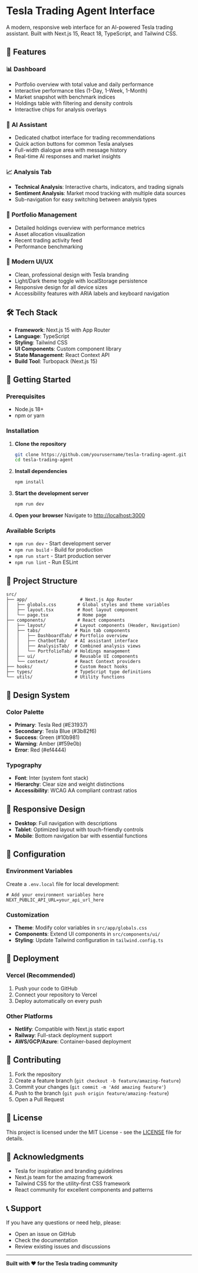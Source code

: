 # Tesla Trading Agent Interface

A modern, responsive web interface for an AI-powered Tesla trading assistant. Built with Next.js 15, React 18, TypeScript, and Tailwind CSS.

## 🚀 Features

### 📊 **Dashboard**
- Portfolio overview with total value and daily performance
- Interactive performance tiles (1-Day, 1-Week, 1-Month)
- Market snapshot with benchmark indices
- Holdings table with filtering and density controls
- Interactive chips for analysis overlays

### 🤖 **AI Assistant**
- Dedicated chatbot interface for trading recommendations
- Quick action buttons for common Tesla analyses
- Full-width dialogue area with message history
- Real-time AI responses and market insights

### 📈 **Analysis Tab**
- **Technical Analysis**: Interactive charts, indicators, and trading signals
- **Sentiment Analysis**: Market mood tracking with multiple data sources
- Sub-navigation for easy switching between analysis types

### 💼 **Portfolio Management**
- Detailed holdings overview with performance metrics
- Asset allocation visualization
- Recent trading activity feed
- Performance benchmarking

### 🎨 **Modern UI/UX**
- Clean, professional design with Tesla branding
- Light/Dark theme toggle with localStorage persistence
- Responsive design for all device sizes
- Accessibility features with ARIA labels and keyboard navigation

## 🛠️ Tech Stack

- **Framework**: Next.js 15 with App Router
- **Language**: TypeScript
- **Styling**: Tailwind CSS
- **UI Components**: Custom component library
- **State Management**: React Context API
- **Build Tool**: Turbopack (Next.js 15)

## 🚀 Getting Started

### Prerequisites
- Node.js 18+ 
- npm or yarn

### Installation

1. **Clone the repository**
   ```bash
   git clone https://github.com/yourusername/tesla-trading-agent.git
   cd tesla-trading-agent
   ```

2. **Install dependencies**
   ```bash
   npm install
   ```

3. **Start the development server**
   ```bash
   npm run dev
   ```

4. **Open your browser**
   Navigate to [http://localhost:3000](http://localhost:3000)

### Available Scripts

- `npm run dev` - Start development server
- `npm run build` - Build for production
- `npm run start` - Start production server
- `npm run lint` - Run ESLint

## 📁 Project Structure

```
src/
├── app/                    # Next.js App Router
│   ├── globals.css        # Global styles and theme variables
│   ├── layout.tsx         # Root layout component
│   └── page.tsx           # Home page
├── components/            # React components
│   ├── layout/           # Layout components (Header, Navigation)
│   ├── tabs/             # Main tab components
│   │   ├── DashboardTab/ # Portfolio overview
│   │   ├── ChatbotTab/   # AI assistant interface
│   │   ├── AnalysisTab/  # Combined analysis views
│   │   └── PortfolioTab/ # Holdings management
│   ├── ui/               # Reusable UI components
│   └── context/          # React Context providers
├── hooks/                # Custom React hooks
├── types/                # TypeScript type definitions
└── utils/                # Utility functions
```

## 🎨 Design System

### Color Palette
- **Primary**: Tesla Red (#E31937)
- **Secondary**: Tesla Blue (#3b82f6)
- **Success**: Green (#10b981)
- **Warning**: Amber (#f59e0b)
- **Error**: Red (#ef4444)

### Typography
- **Font**: Inter (system font stack)
- **Hierarchy**: Clear size and weight distinctions
- **Accessibility**: WCAG AA compliant contrast ratios

## 📱 Responsive Design

- **Desktop**: Full navigation with descriptions
- **Tablet**: Optimized layout with touch-friendly controls
- **Mobile**: Bottom navigation bar with essential functions

## 🔧 Configuration

### Environment Variables
Create a `.env.local` file for local development:

```env
# Add your environment variables here
NEXT_PUBLIC_API_URL=your_api_url_here
```

### Customization
- **Theme**: Modify color variables in `src/app/globals.css`
- **Components**: Extend UI components in `src/components/ui/`
- **Styling**: Update Tailwind configuration in `tailwind.config.ts`

## 🚀 Deployment

### Vercel (Recommended)
1. Push your code to GitHub
2. Connect your repository to Vercel
3. Deploy automatically on every push

### Other Platforms
- **Netlify**: Compatible with Next.js static export
- **Railway**: Full-stack deployment support
- **AWS/GCP/Azure**: Container-based deployment

## 🤝 Contributing

1. Fork the repository
2. Create a feature branch (`git checkout -b feature/amazing-feature`)
3. Commit your changes (`git commit -m 'Add amazing feature'`)
4. Push to the branch (`git push origin feature/amazing-feature`)
5. Open a Pull Request

## 📄 License

This project is licensed under the MIT License - see the [LICENSE](LICENSE) file for details.

## 🙏 Acknowledgments

- Tesla for inspiration and branding guidelines
- Next.js team for the amazing framework
- Tailwind CSS for the utility-first CSS framework
- React community for excellent components and patterns

## 📞 Support

If you have any questions or need help, please:
- Open an issue on GitHub
- Check the documentation
- Review existing issues and discussions

---

**Built with ❤️ for the Tesla trading community**